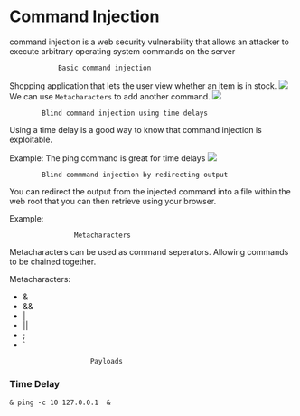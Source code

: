 # Command Injection
command injection is a web security vulnerability that allows an attacker to execute arbitrary operating system commands on the server

				Basic command injection
Shopping application that lets the user view whether an item is in stock.
![](Command1.png)
We can use `Metacharacters` to add another command.
![](Command2.png)


			Blind command injection using time delays
Using a time delay is a good way to know that command injection is exploitable.

Example:
The ping command is great for time delays
![](Command3.png)

			Blind commmand injection by redirecting output
You can redirect the output from the injected command into a file within the web root that you can then retrieve using your browser.			
			
Example:


					Metacharacters
Metacharacters can be used as command seperators. Allowing commands to be chained together.

Metacharacters:
- &
-  &&
-  |
-  ||
- ;
- `

<!-- -->

						Payloads

### Time Delay
`& ping -c 10 127.0.0.1  &`

